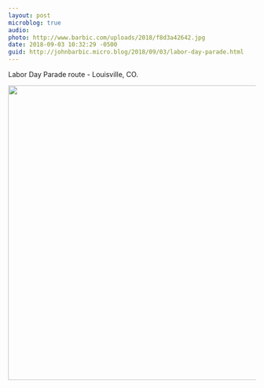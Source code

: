 ```yaml
---
layout: post
microblog: true
audio: 
photo: http://www.barbic.com/uploads/2018/f8d3a42642.jpg
date: 2018-09-03 10:32:29 -0500
guid: http://johnbarbic.micro.blog/2018/09/03/labor-day-parade.html
---
```

Labor Day Parade route - Louisville, CO.

<img src="http://www.barbic.com/uploads/2018/f8d3a42642.jpg" width="600" height="599" />
